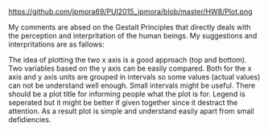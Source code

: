 https://github.com/jpmora69/PUI2015_jpmora/blob/master/HW8/Plot.png

My comments are absed on the Gestalt Principles that directly deals with the perception and interpritation of the human beings. My suggestions and interpritations are as fallows: 

The idea of plotting the two x axis is a good approach (top and bottom). Two variables based on the y axis can be easily compared. Both for the x axis and y axis units are grouped in intervals so some values (actual values) can not be understand well enough. Small intervals might be useful. There should be a plot title for informing people what the plot is for. Legend is seperated but it might be better if given together since it destract the attention. As a result plot is simple and understand easily apart from small defidiencies.
